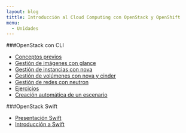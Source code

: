 ```yaml
---
layout: blog
tittle: Introducción al Cloud Computing con OpenStack y OpenShift
menu:
  - Unidades
---
```


###OpenStack con CLI

* [Conceptos previos](previos)
* [Gestión de imágenes con glance](imagenes)
* [Gestión de instancias con nova](instancia)
* [Gestión de volúmenes con nova y cinder](volumen)
* [Gestión de redes con neutron](red)
* [Ejercicios](ejercicios)
* [Creación automática de un escenario](demofinal)

###OpenStack Swift

* [Presentación Swift](presentacion_objetos)
* [Introducción a Swift](swift)
